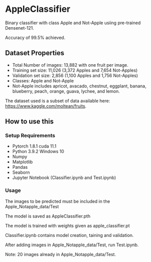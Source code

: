 # AppleClassifier

Binary classifier with class Apple and Not-Apple usiing pre-trained Densenet-121.

Accuracy of 99.5% achieved.

## Dataset Properties

* Total Number of images: 13,882 with one fruit per image.
* Training set size: 11,026 (3,372 Apples and 7,654 Not-Apples)
* Validation set size: 2,856 (1,100 Apples and 1,756 Not-Apples)
* Classes: Apple and Not-Apple
* Not-Apple includes apricot, avacado, chestnut, eggplant, banana, blueberry, peach, orange, guava, lychee, and lemon.

The dataset used is a subset of data available here: https://www.kaggle.com/moltean/fruits.

## How to use this

### Setup Requirements
* Pytorch 1.8.1 cuda 11.1
* Python 3.9.2 Windows 10
* Numpy
* Matplotlib
* Pandas
* Seaborn
* Jupyter Notebook (Classifier.ipynb and Test.ipynb)

### Usage

The images to be predicted must be included in the Apple_Notapple_data/Test

The model is saved as AppleClassifier.pth

The model is trained with weights given as apple_classifier.pt

Classifier.ipynb contains model creation, taining and validation.

After adding images in Apple_Notapple_data/Test, run Test.ipynb.

Note: 20 images already in Apple_Notapple_data/Test.
